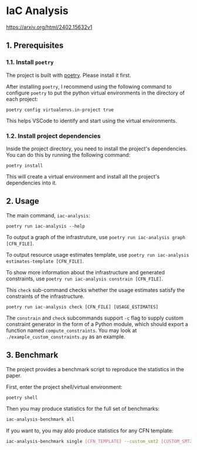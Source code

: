 # IaC Analysis

https://arxiv.org/html/2402.15632v1

## 1. Prerequisites

### 1.1. Install `poetry`
The project is built with [poetry](https://python-poetry.org/). Please install it first.

After installing `poetry`, I recommend using the following command to configure `poetry` to put the python virtual environments in the directory of each project:

```shell
poetry config virtualenvs.in-project true
```

This helps VSCode to identify and start using the virtual environments.

### 1.2. Install project dependencies
Inside the project directory, you need to install the project's dependencies. You can do this by running the following command:

```shell
poetry install
```

This will create a virtual environment and install all the project's dependencies into it.


## 2. Usage

The main command, `iac-analysis`:
```shell
poetry run iac-analysis --help
```

To output a graph of the infrastruture, use `poetry run iac-analysis graph [CFN_FILE]`.

To output resource usage estimates template, use `poetry run iac-analysis estimates-template [CFN_FILE]`.

To show more information about the infrastructure and generated constraints, use `poetry run iac-analysis constrain [CFN_FILE]`.

This `check` sub-command checks whether the usage estimates satisfy the constraints of the infrastructure.
```shell
poetry run iac-analysis check [CFN_FILE] [USAGE_ESTIMATES]
```

The `constrain` and `check` subcommands support `-c` flag to supply custom constraint generator in the form of a Python module, which should export a function named `compute_constraints`. You may look at `./example_custom_constraints.py` as an example.

## 3. Benchmark

The project provides a benchmark script to reproduce the statistics in the paper.

First, enter the project shell/virtual environment:
```sh
poetry shell
```

Then you may produce statistics for the full set of benchmarks:
```sh
iac-analysis-benchmark all
```

If you want to, you may aldo produce statistics for any CFN template:
```sh
iac-analysis-benchmark single [CFN_TEMPLATE] --custom_smt2 [CUSTOM_SMT2]
```
